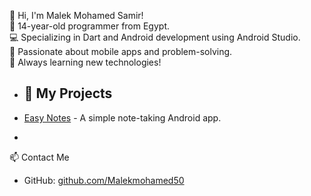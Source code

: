 👋 Hi, I'm Malek Mohamed Samir!  
🚀 14-year-old programmer from Egypt.  
💻 Specializing in Dart and Android development using Android Studio.  
📱 Passionate about mobile apps and problem-solving.  
🔧 Always learning new technologies!  

- ## 🔗 My Projects  
- [Easy Notes](https://github.com/Malekmohamed50/portfolio-projects/blob/main/easy_notes.zip) - A simple note-taking Android app.   

- 
📫 Contact Me  
- GitHub: [github.com/Malekmohamed50](https://github.com/Malekmohamed50)
